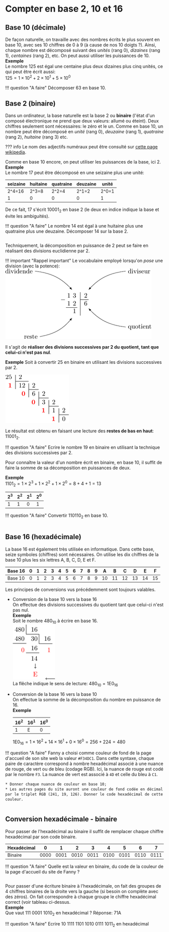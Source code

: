 Compter en base 2, 10 et 16
=======================

## Base 10 (décimale)

De façon naturelle, on travaille avec des nombres écrits le plus souvent en base 10, avec ses 10 chiffres de 0 à 9 (à cause de nos 10 doigts ?). 
Ainsi, chaque nombre est décomposé suivant des *unités* (rang 0), *dizaines* (rang 1), *centaines* (rang 2), etc. 
On peut aussi utiliser les puissances de 10.  
**Exemple**  
Le nombre 125 est égal une centaine plus deux dizaines plus cinq unités, ce qui 
peut être écrit aussi:  
$125=1\times 10^2+2\times 10^1+5\times 10^0$

!!! question "A faire"
    Décomposer 63 en base 10.



## Base 2 (binaire)
Dans un ordinateur, la base naturelle est la base 2 ou **binaire** (l'état d'un composé électronique ne prend que deux valeurs: allumé ou éteint).  Deux chiffres seulement sont nécessaires: le zéro et le un. Comme en base 10, un nombre peut être décomposé en *unité* (rang 0), *deuzaine* (rang 1), *quatraine* (rang 2), *huitaine* (rang 3) etc.  

??? info
    Le nom des adjectifs numéraux peut être consulté sur [cette page wikipedia](https://fr.wikipedia.org/wiki/Nom_num%C3%A9ral).
    
Comme en base 10 encore, on peut utiliser les puissances de la base, ici 2.  
**Exemple**  
Le nombre 17 peut être décomposé en une seizaine plus une unité:  

| seizaine 	| huitaine 	| quatraine 	| deuzaine 	| unité 	|
|----------	|----------	|-----------	|----------	|-------	|
| 2^4=16   	| 2^3=8    	| 2^2=4     	| 2^1=2    	| 2^0=1 	|
| 1        	| 0        	| 0         	| 0        	| 1     	|

De ce fait, 17 s'écrit $10001_2$ en base 2 (le deux en indice indique la base et évite les ambiguités).


!!! question "A faire"
    Le nombre 14 est égal à une huitaine plus une quatraine plus une deuzaine. Décomposer 14 sur la base 2. 


```python

```

Techniquement, la décomposition en puissance de 2 peut se faire en réalisant des divisions euclidienne par 2.  

!!! important "Rappel important"
    Le vocabulaire employé lorsqu'on *pose* une division (avec la potence):  
    ![division](img/vocabulaire.png)

Il s'agit de **réaliser des divisions successives par 2 du quotient, tant que  celui-ci n'est pas nul**.  

**Exemple**
Soit à convertir 25 en binaire en utilisant les divisions successives par 2.  

![ex_25](img/division.png)  

Le résultat est obtenu en faisant une lecture des **restes de bas en haut**: $11001_2$.

!!! question "A faire"
    Ecrire le nombre 19 en binaire en utilisant la technique des divisions successives par 2.



Pour connaître la valeur d'un nombre écrit en binaire, en base 10, il suffit de faire la somme de sa décomposition en puissances de deux.  

**Exemple**  
$1101_2=1\times 2^3+1\times 2^2+1\times 2^0=8+4+1=13$

| $2^3$ 	| $2^2$ 	| $2^1$ 	| $2^0$ 	|
|-------	|-------	|-------	|-------	|
| 1     	| 1     	| 0     	| 1     	|

!!! question "A faire"
    Convertir $110110_2$ en base 10.


```python

```

## Base 16 (hexadécimale)

La base 16 est également très utilisée en informatique. Dans cette base, seize symboles (chiffres) sont nécessaires. On utilise les dix chiffres de la base 10 plus les six lettres A, B, C, D, E et F.  

| Base 16 	| 0 	| 1 	| 2 	| 3 	| 4 	| 5 	| 6 	| 7 	| 8 	| 9 	| A  	| B  	| C  	| D  	| E  	| F  	|
|---------	|---	|---	|---	|---	|---	|---	|---	|---	|---	|---	|----	|----	|----	|----	|----	|----	|
| Base 10 	| 0 	| 1 	| 2 	| 3 	| 4 	| 5 	| 6 	| 7 	| 8 	| 9 	| 10 	| 11 	| 12 	| 13 	| 14 	| 15 	|

Les principes de conversions vus précédemment sont toujours valables.  

* Conversion de la base 10 vers la base 16  
    On effectue des divisions successives du quotient tant que celui-ci n'est pas nul.  
    **Exemple**  
    Soit le nombre $480_{10}$ à écrire en base 16.  
    ![dechex](img/base_10_16.png)  
    La flêche indique le sens de lecture: $480_{10}=1\mathrm{E}0_{16}$
* Conversion de la base 16 vers la base 10  
    On effectue la somme de la décomposition du nombre en puissance de 16.  
    **Exemple**  
    
    | $16^2$ 	| $16^1$ 	| $16^0$ 	|
    |--------	|--------	|--------	|
    | 1      	| E      	| 0      	|
    
    $1\mathrm{E}0_{16}= 1\times 16^2+14\times 16^1+0\times 16^0=256+224=480$

!!! question "A faire"
    Fanny a choisi comme couleur de fond de la page d'accueil de son site web la valeur `#F34DC1`. Dans cette syntaxe, chaque paire de caractère correspond à nombre hexadécimal associé à une nuance de rouge, de vert ou de bleu (codage RGB). Ici, la nuance de rouge est codé par le nombre `F3`. La nuance de vert est associé à `4D` et celle du bleu à `C1`.  
    
    * Donner chaque nuance de couleur en base 10;
    * Les autres pages du site auront une couleur de fond codée en décimal par le triplet RGB (241, 19, 126). Donner le code hexadécimal de cette couleur.


```python

```

## Conversion hexadécimale - binaire

Pour passer de l'hexadécimal au binaire il suffit de remplacer chaque chiffre hexadécimal par son code binaire.  

| Hexadécimal 	| 0    	| 1    	| 2    	| 3    	| 4    	| 5    	| 6    	| 7    	| 8    	| 9    	| A    	| B    	| C    	| D    	| E    	| F    	|
|-------------	|------	|------	|------	|------	|------	|------	|------	|------	|------	|------	|------	|------	|------	|------	|------	|------	|
| Binaire     	| 0000 	| 0001 	| 0010 	| 0011 	| 0100 	| 0101 	| 0110 	| 0111 	| 1000 	| 1001 	| 1010 	| 1011 	| 1100 	| 1101 	| 1110 	| 1111 	|

!!! question "A faire"
    Quelle est la valeur en binaire, du code de la couleur de la page d'accueil du site de Fanny ?


```python

```

Pour passer d'une écriture binaire à l'hexadécimale, on fait des groupes de 4 chiffres binaires de la droite vers la gauche (si besoin on complète avec des zéros). On fait correspondre à chaque groupe le chiffre hexadécimal correct (voir tableau ci-dessus.  
**Exemple**  
Que vaut $111\ 0001\ 1010_2$ en hexadécimal ? Réponse: $71\mathrm{A}$ 

!!! question "A faire"
    Ecrire $10\ 1111\ 1101\ 1010\ 0111\ 1011_2$ en hexadécimal


```python

```
